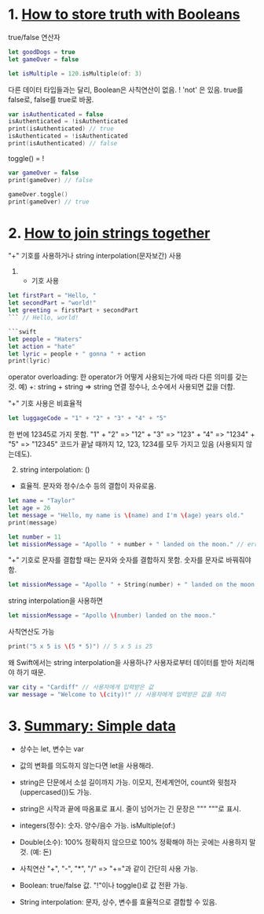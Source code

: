# 1. [How to store truth with Booleans](https://www.hackingwithswift.com/quick-start/beginners/how-to-store-truth-with-booleans)

true/false 연산자
```swift
let goodDogs = true
let gameOver = false
```

```swift
let isMultiple = 120.isMultiple(of: 3)
```

다른 데이터 타입들과는 달리, Boolean은 사칙연산이 없음.
! 'not' 은 있음. true를 false로, false를 true로 바꿈.

```swift
var isAuthenticated = false
isAuthenticated = !isAuthenticated
print(isAuthenticated) // true
isAuthenticated = !isAuthenticated
print(isAuthenticated) // false
```

toggle() = !
```swift
var gameOver = false
print(gameOver) // false

gameOver.toggle()
print(gameOver) // true
```

# 2. [How to join strings together](https://www.hackingwithswift.com/quick-start/beginners/how-to-join-strings-together)

"+" 기호를 사용하거나 string interpolation(문자보간) 사용 
1) + 기호 사용
```swift
let firstPart = "Hello, "
let secondPart = "world!"
let greeting = firstPart + secondPart
``` // Hello, world!

```swift
let people = "Haters"
let action = "hate"
let lyric = people + " gonna " + action
print(lyric)
```
operator overloading: 한 operator가 어떻게 사용되는가에 따라 다른 의미를 갖는 것.
예) +: string + string => string 연결
정수나, 소수에서 사용되면 값을 더함.

"+" 기호 사용은 비효율적
```swift
let luggageCode = "1" + "2" + "3" + "4" + "5"
```
한 번에 12345로 가지 못함.
"1" + "2" => "12" + "3" => "123" + "4" => "1234" + "5" => "12345"
코드가 끝날 때까지 12, 123, 1234를 모두 가지고 있음 (사용되지 않는데도).

2) string interpolation: \() 
  - 효율적. 문자와 정수/소수 등의 결합이 자유로움.
```swift
let name = "Taylor"
let age = 26
let message = "Hello, my name is \(name) and I'm \(age) years old."
print(message) 
```

```swift
let number = 11
let missionMessage = "Apollo " + number + " landed on the moon." // error
```

"+" 기호로 문자를 결합할 때는 문자와 숫자를 결합하지 못함. 숫자를 문자로 바꿔줘야 함.
```swift
let missionMessage = "Apollo " + String(number) + " landed on the moon."
```

string interpolation을 사용하면
```swift
let missionMessage = "Apollo \(number) landed on the moon."
```

사칙연산도 가능
```swift
print("5 x 5 is \(5 * 5)") // 5 x 5 is 25
```

왜 Swift에서는 string interpolation을 사용하나? 
사용자로부터 데이터를 받아 처리해야 하기 때문.
```swift
var city = "Cardiff" // 사용자에게 입력받은 값
var message = "Welcome to \(city)!" // 사용자에게 입력받은 값을 처리
```

# 3. [Summary: Simple data](https://www.hackingwithswift.com/quick-start/beginners/summary-simple-data)

* 상수는 let, 변수는 var
* 값의 변화를 의도하지 않는다면 let을 사용해라.

* string은 단문에서 소설 길이까지 가능. 이모지, 전세계언어, count와 윗첨자(uppercased())도 가능.
* string은 시작과 끝에 따옴표로 표시. 줄이 넘어가는 긴 문장은 """ """로 표시.

* integers(정수): 숫자. 양수/음수 가능. isMultiple(of:)
* Double(소수): 100% 정확하지 않으므로 100% 정확해야 하는 곳에는 사용하지 말 것. (예: 돈)
* 사칙연산 "+", "-", "*", "/" => "+="과 같이 간단히 사용 가능.

* Boolean: true/false 값. "!"이나 toggle()로 값 전환 가능.

* String interpolation: 문자, 상수, 변수를 효율적으로 결합할 수 있음. 
